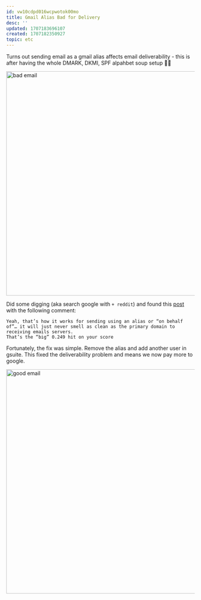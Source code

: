 ```yaml
---
id: vw10cdpd016wcpwotok00mo
title: Gmail Alias Bad for Delivery
desc: ''
updated: 1707183696107
created: 1707182350927
topic: etc
---
```


Turns out sending email as a gmail alias affects email deliverability - this is after having the whole DMARK, DKMI, SPF alpahbet soup setup 🤦‍♂️

<image alt="bad email" src="https://ik.imagekit.io/fpjzhqpv1/Cursor_edU56VG7O.png?updatedAt=1707183135223" height="600px"/>

Did some digging (aka search google with `+ reddit`) and found this [post](https://www.reddit.com/r/gsuite/comments/rxj3ec/gsuite_alias_domain_emails_going_directly_to/) with the following comment:

    Yeah, that’s how it works for sending using an alias or “on behalf of”… it will just never smell as clean as the primary domain to receiving emails servers.
    That’s the “big” 0.249 hit on your score

Fortunately, the fix was simple. Remove the alias and add another user in gsuite. This fixed the deliverability problem and means we now pay more to google. 

<image alt="good email" src="https://ik.imagekit.io/fpjzhqpv1/Cursor_and_Newsletters_spam_test_rIBZJyfMy.png?updatedAt=1707183216008" height="600px"/>
